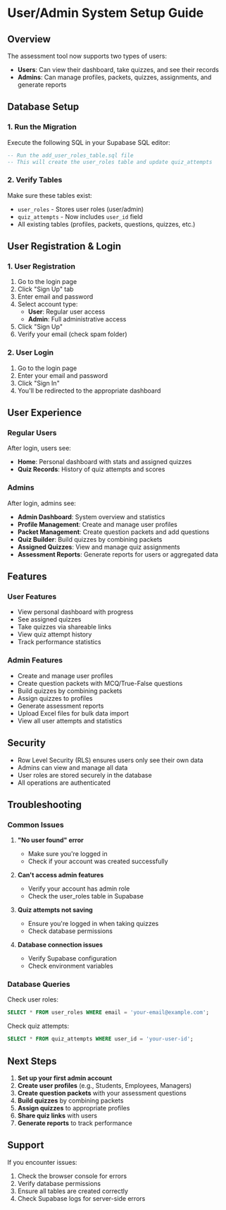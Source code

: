 # User/Admin System Setup Guide

## Overview
The assessment tool now supports two types of users:
- **Users**: Can view their dashboard, take quizzes, and see their records
- **Admins**: Can manage profiles, packets, quizzes, assignments, and generate reports

## Database Setup

### 1. Run the Migration
Execute the following SQL in your Supabase SQL editor:

```sql
-- Run the add_user_roles_table.sql file
-- This will create the user_roles table and update quiz_attempts
```

### 2. Verify Tables
Make sure these tables exist:
- `user_roles` - Stores user roles (user/admin)
- `quiz_attempts` - Now includes `user_id` field
- All existing tables (profiles, packets, questions, quizzes, etc.)

## User Registration & Login

### 1. User Registration
1. Go to the login page
2. Click "Sign Up" tab
3. Enter email and password
4. Select account type:
   - **User**: Regular user access
   - **Admin**: Full administrative access
5. Click "Sign Up"
6. Verify your email (check spam folder)

### 2. User Login
1. Go to the login page
2. Enter your email and password
3. Click "Sign In"
4. You'll be redirected to the appropriate dashboard

## User Experience

### Regular Users
After login, users see:
- **Home**: Personal dashboard with stats and assigned quizzes
- **Quiz Records**: History of quiz attempts and scores

### Admins
After login, admins see:
- **Admin Dashboard**: System overview and statistics
- **Profile Management**: Create and manage user profiles
- **Packet Management**: Create question packets and add questions
- **Quiz Builder**: Build quizzes by combining packets
- **Assigned Quizzes**: View and manage quiz assignments
- **Assessment Reports**: Generate reports for users or aggregated data

## Features

### User Features
- View personal dashboard with progress
- See assigned quizzes
- Take quizzes via shareable links
- View quiz attempt history
- Track performance statistics

### Admin Features
- Create and manage user profiles
- Create question packets with MCQ/True-False questions
- Build quizzes by combining packets
- Assign quizzes to profiles
- Generate assessment reports
- Upload Excel files for bulk data import
- View all user attempts and statistics

## Security
- Row Level Security (RLS) ensures users only see their own data
- Admins can view and manage all data
- User roles are stored securely in the database
- All operations are authenticated

## Troubleshooting

### Common Issues

1. **"No user found" error**
   - Make sure you're logged in
   - Check if your account was created successfully

2. **Can't access admin features**
   - Verify your account has admin role
   - Check the user_roles table in Supabase

3. **Quiz attempts not saving**
   - Ensure you're logged in when taking quizzes
   - Check database permissions

4. **Database connection issues**
   - Verify Supabase configuration
   - Check environment variables

### Database Queries

Check user roles:
```sql
SELECT * FROM user_roles WHERE email = 'your-email@example.com';
```

Check quiz attempts:
```sql
SELECT * FROM quiz_attempts WHERE user_id = 'your-user-id';
```

## Next Steps

1. **Set up your first admin account**
2. **Create user profiles** (e.g., Students, Employees, Managers)
3. **Create question packets** with your assessment questions
4. **Build quizzes** by combining packets
5. **Assign quizzes** to appropriate profiles
6. **Share quiz links** with users
7. **Generate reports** to track performance

## Support

If you encounter issues:
1. Check the browser console for errors
2. Verify database permissions
3. Ensure all tables are created correctly
4. Check Supabase logs for server-side errors 